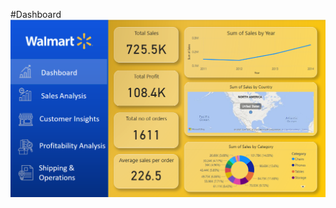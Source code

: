 #Dashboard
![Dashboard](https://github.com/xpatilakshay/walmart-sales-insights-powerbi/blob/a6e6b1e72a9abb66eb37b411b61d845c92075023/Walmart_Sales_Task-2/Project%20Screenshots/Dashboard.png)
